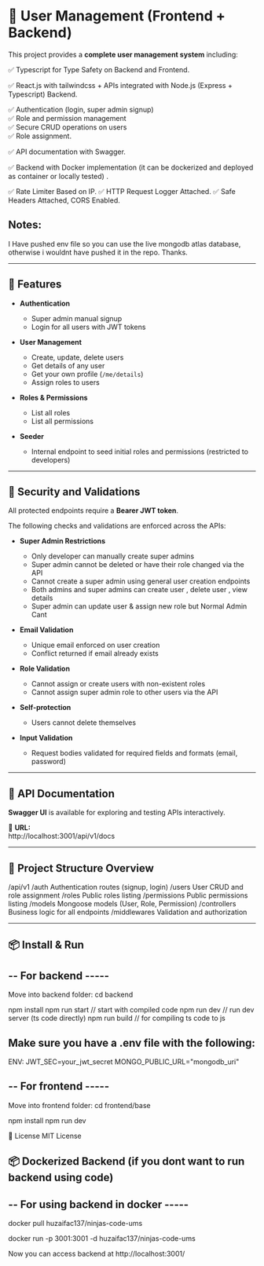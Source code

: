 # 🌟 User Management (Frontend + Backend)

This project provides a **complete user management system** including:

✅ Typescript for Type Safety on Backend and Frontend.

✅ React.js with tailwindcss + APIs integrated with Node.js (Express + Typescript) Backend.

✅ Authentication (login, super admin signup)  
✅ Role and permission management  
✅ Secure CRUD operations on users  
✅ Role assignment.

✅ API documentation with Swagger. 

✅ Backend with Docker implementation (it can be dockerized and deployed as container or locally tested) .

✅ Rate Limiter Based on IP.
✅ HTTP Request Logger Attached.
✅ Safe Headers Attached, CORS Enabled.

## Notes:
I Have pushed env file so you can use the live mongodb atlas database, otherwise i wouldnt have pushed it in the repo. Thanks.


---

## 🚀 Features

- **Authentication**
  - Super admin manual signup
  - Login for all users with JWT tokens

- **User Management**
  - Create, update, delete users
  - Get details of any user
  - Get your own profile (`/me/details`)
  - Assign roles to users

- **Roles & Permissions**
  - List all roles
  - List all permissions

- **Seeder**
  - Internal endpoint to seed initial roles and permissions (restricted to developers)

---

## 🔐 Security and Validations

All protected endpoints require a **Bearer JWT token**.  

The following checks and validations are enforced across the APIs:

- **Super Admin Restrictions**
  - Only developer can manually create super admins
  - Super admin cannot be deleted or have their role changed via the API
  - Cannot create a super admin using general user creation endpoints
  - Both admins and super admins can create user , delete user , view details
  - Super admin can update user & assign new role but Normal Admin Cant

- **Email Validation**
  - Unique email enforced on user creation
  - Conflict returned if email already exists

- **Role Validation**
  - Cannot assign or create users with non-existent roles
  - Cannot assign super admin role to other users via the API

- **Self-protection**
  - Users cannot delete themselves

- **Input Validation**
  - Request bodies validated for required fields and formats (email, password)

---

## 🧾 API Documentation

**Swagger UI** is available for exploring and testing APIs interactively.

📄 **URL:**  
http://localhost:3001/api/v1/docs

---

## 📂 Project Structure Overview

/api/v1
/auth Authentication routes (signup, login)
/users User CRUD and role assignment
/roles Public roles listing
/permissions Public permissions listing
/models Mongoose models (User, Role, Permission)
/controllers Business logic for all endpoints
/middlewares Validation and authorization

---

## 📦 Install & Run

## -- For backend -----
Move into backend folder:
cd backend

npm install
npm run start // start with compiled code
npm run dev // run dev server (ts code directly)
npm run build // for compiling ts code to js

## Make sure you have a .env file with the following:

ENV:
JWT_SEC=your_jwt_secret
MONGO_PUBLIC_URL="mongodb_uri"

## -- For frontend -----
Move into frontend folder:
cd frontend/base

npm install
npm run dev

📄 License
MIT License

## 📦 Dockerized Backend (if you dont want to run backend using code)

## -- For using backend in docker -----

docker pull huzaifac137/ninjas-code-ums

docker run -p 3001:3001 -d huzaifac137/ninjas-code-ums

Now you can access backend at http://localhost:3001/
